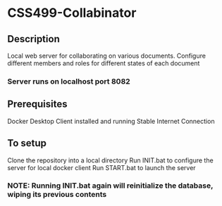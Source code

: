 # CSS499-Collabinator
## Description
Local web server for collaborating on various documents.
Configure different members and roles for different states of each document
### Server runs on localhost port 8082
## Prerequisites 
Docker Desktop Client installed and running
Stable Internet Connection
## To setup
Clone the repository into a local directory
Run INIT.bat to configure the server for local docker client
Run START.bat to launch the server

### NOTE: Running INIT.bat again will reinitialize the database, wiping its previous contents

